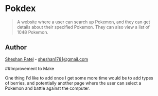 # Pokdex
> A website where a user can search up Pokemon, and they can get details about their specified Pokemon. They can also view a list of 1048 Pokemon.      

## Author
[Sheshan Patel](https://www.linkedin.com/in/sheshan-patel/) - sheshan1781@gmail.com


##Improvement to Make

One thing I'd like to add once I get some more time would be to add types of berries, and potentially another page where the user can select a Pokemon and battle against the computer.